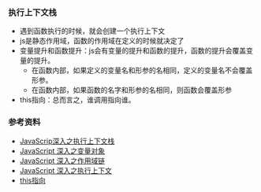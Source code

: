 ### 执行上下文栈
- 遇到函数执行的时候，就会创建一个执行上下文
- js是静态作用域，函数的作用域在定义的时候就决定了
- 变量提升和函数提升：js会有变量的提升和函数的提升，函数的提升会覆盖变量的提升。
  - 在函数内部，如果定义的变量名和形参的名相同，定义的变量名不会覆盖形参。
  - 在函数内部，如果函数的名字和形参的名相同，则函数会覆盖形参
- this指向：总而言之，谁调用指向谁。

### 参考资料
- [JavaScrip深入之执行上下文栈](https://github.com/mqyqingfeng/Blog/issues/4)
- [JavaScript 深入之变量对象](https://github.com/mqyqingfeng/Blog/issues/5)
- [JavaScript 深入之作用域链](https://github.com/mqyqingfeng/Blog/issues/6)
- [JavaScript 深入之执行上下文](https://github.com/mqyqingfeng/Blog/issues/8)
- [this指向](https://www.ruanyifeng.com/blog/2018/06/javascript-this.html)